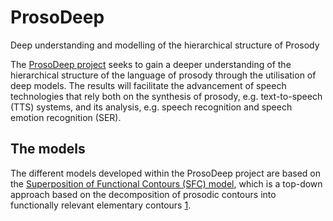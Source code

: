 # ProsoDeep
Deep understanding and modelling of the hierarchical structure of Prosody

The [ProsoDeep project](ProsoDeep.md) seeks to gain a deeper understanding of the hierarchical structure of the language of prosody through the utilisation of deep models.
The results will facilitate the advancement of speech technologies that rely both on the synthesis of prosody, e.g. text-to-speech (TTS) systems, and its analysis, e.g. speech recognition and speech emotion recognition (SER).

## The models

The different models developed within the ProsoDeep project are based on the [Superposition of Functional Contours (SFC) model](SFC.md), which is a top-down approach based on the decomposition of prosodic contours into functionally relevant elementary contours [1](refs.md).
